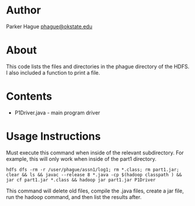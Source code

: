 # Author
Parker Hague
phague@okstate.edu

# About
This code lists the files and directories in the phague directory of the HDFS. I also included a function to print a file.

# Contents
- P1Driver.java - main program driver

# Usage Instructions

Must execute this command when inside of the relevant subdirectory. For example, this will only work when inside of the part1 directory.

    hdfs dfs -rm -r /user/phague/assn1/log1; rm *.class; rm part1.jar; clear && ls && javac --release 8 *.java -cp $(hadoop classpath ) && jar cf part1.jar *.class && hadoop jar part1.jar P1Driver

This command will delete old files, compile the .java files, create a jar file, run the hadoop command, and then list the results after.